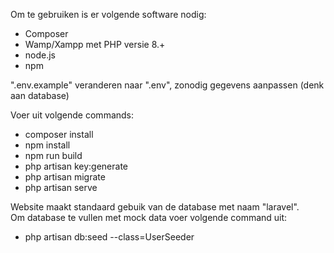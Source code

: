 Om te gebruiken is er volgende software nodig:
- Composer
- Wamp/Xampp met PHP versie 8.+
- node.js
- npm

".env.example" veranderen naar  ".env", zonodig gegevens aanpassen (denk aan database)

Voer uit volgende commands:
- composer install
- npm install
- npm run build
- php artisan key:generate
- php artisan migrate
- php artisan serve

Website maakt standaard gebuik van de database met naam "laravel". <br />
Om database te vullen met mock data voer volgende command uit:
- php artisan db:seed --class=UserSeeder

